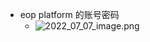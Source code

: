 - eop platform 的账号密码
	- ![2022_07_07_image.png](https://cdn.logseq.com/%2Fe665ccdc-ca08-4e13-adf4-2c2994386a2ba6d007d6-13f9-48d0-b935-1fc7a4f428832022_07_07_image.png?Expires=4810759518&Signature=bUBkrmP8t3AbgjstBZuoWGjv3Y7YRqVaSFVrGpe8AMmwqbWZARDy3wUdAGPBr2i2o5DMJtUUB4gSV8C7EOyO8jJNK9TO8rCoV~3LlQcuqVLlvbcxL7Fi8Oo3jr4Xm59uTQU66K-MAbE5GdD1YAdpySE67gslS0GDodEFJVbju0P-Y8KOGmk5abbi3szQiAR8u2uiQLKBsSUos0ZQIgImGVUNE7WVrJ1XSnVZrMMkMWvRxUSCDcFrBTbDtJFDIIp5RrmM2mwHQ7mqw-Ncq0KeaclrIGEK7uB5XEeXnrvr26Ohd2YN8ik881AgSCn4Xa~MoLi61q5-VJ4b2mllFauzyQ__&Key-Pair-Id=APKAJE5CCD6X7MP6PTEA)